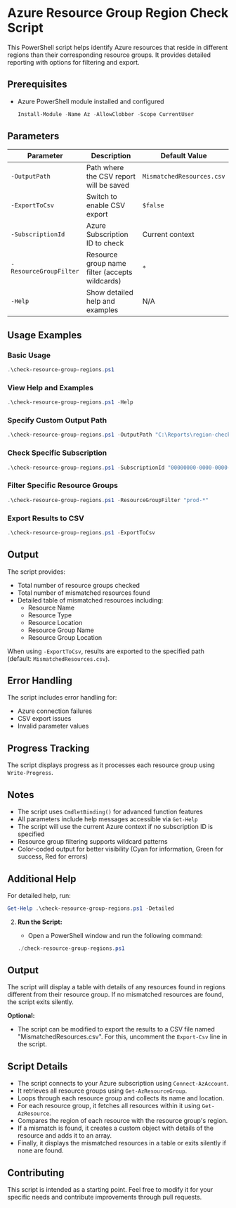 # Azure Resource Group Region Check Script

This PowerShell script helps identify Azure resources that reside in different regions than their corresponding resource groups. It provides detailed reporting with options for filtering and export.

## Prerequisites

* Azure PowerShell module installed and configured
    ```powershell
    Install-Module -Name Az -AllowClobber -Scope CurrentUser
    ```

## Parameters

| Parameter | Description | Default Value |
|-----------|-------------|---------------|
| `-OutputPath` | Path where the CSV report will be saved | `MismatchedResources.csv` |
| `-ExportToCsv` | Switch to enable CSV export | `$false` |
| `-SubscriptionId` | Azure Subscription ID to check | Current context |
| `-ResourceGroupFilter` | Resource group name filter (accepts wildcards) | `*` |
| `-Help` | Show detailed help and examples | N/A |

## Usage Examples

### Basic Usage
```powershell
.\check-resource-group-regions.ps1
```

### View Help and Examples
```powershell
.\check-resource-group-regions.ps1 -Help
```

### Specify Custom Output Path
```powershell
.\check-resource-group-regions.ps1 -OutputPath "C:\Reports\region-check.csv"
```

### Check Specific Subscription
```powershell
.\check-resource-group-regions.ps1 -SubscriptionId "00000000-0000-0000-0000-000000000000"
```

### Filter Specific Resource Groups
```powershell
.\check-resource-group-regions.ps1 -ResourceGroupFilter "prod-*"
```

### Export Results to CSV
```powershell
.\check-resource-group-regions.ps1 -ExportToCsv
```

## Output

The script provides:
- Total number of resource groups checked
- Total number of mismatched resources found
- Detailed table of mismatched resources including:
  - Resource Name
  - Resource Type
  - Resource Location
  - Resource Group Name
  - Resource Group Location

When using `-ExportToCsv`, results are exported to the specified path (default: `MismatchedResources.csv`).

## Error Handling

The script includes error handling for:
- Azure connection failures
- CSV export issues
- Invalid parameter values

## Progress Tracking

The script displays progress as it processes each resource group using `Write-Progress`.

## Notes

- The script uses `CmdletBinding()` for advanced function features
- All parameters include help messages accessible via `Get-Help`
- The script will use the current Azure context if no subscription ID is specified
- Resource group filtering supports wildcard patterns
- Color-coded output for better visibility (Cyan for information, Green for success, Red for errors)

## Additional Help

For detailed help, run:
```powershell
Get-Help .\check-resource-group-regions.ps1 -Detailed
```


2. **Run the Script:**
    * Open a PowerShell window and run the following command:

    ```powershell
    ./check-resource-group-regions.ps1
    ```

## Output

The script will display a table with details of any resources found in regions different from their resource group. If no mismatched resources are found, the script exits silently.

**Optional:**

* The script can be modified to export the results to a CSV file named "MismatchedResources.csv". For this, uncomment the `Export-Csv` line in the script.

## Script Details

* The script connects to your Azure subscription using `Connect-AzAccount`.
* It retrieves all resource groups using `Get-AzResourceGroup`.
* Loops through each resource group and collects its name and location.
* For each resource group, it fetches all resources within it using `Get-AzResource`.
* Compares the region of each resource with the resource group's region.
* If a mismatch is found, it creates a custom object with details of the resource and adds it to an array.
* Finally, it displays the mismatched resources in a table or exits silently if none are found.

## Contributing

This script is intended as a starting point. Feel free to modify it for your specific needs and contribute improvements through pull requests.